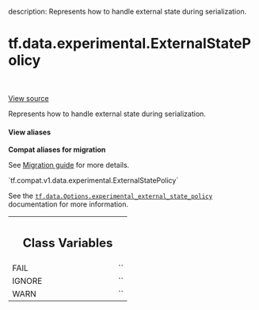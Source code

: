 description: Represents how to handle external state during serialization.

<div itemscope itemtype="http://developers.google.com/ReferenceObject">
<meta itemprop="name" content="tf.data.experimental.ExternalStatePolicy" />
<meta itemprop="path" content="Stable" />
<meta itemprop="property" content="FAIL"/>
<meta itemprop="property" content="IGNORE"/>
<meta itemprop="property" content="WARN"/>
</div>

# tf.data.experimental.ExternalStatePolicy

<!-- Insert buttons and diff -->

<table class="tfo-notebook-buttons tfo-api nocontent" align="left">

</table>

<a target="_blank" class="external" href="/code/stable/tensorflow/python/data/ops/options.py">View source</a>



Represents how to handle external state during serialization.

<section class="expandable">
  <h4 class="showalways">View aliases</h4>
  <p>
<b>Compat aliases for migration</b>
<p>See
<a href="https://www.tensorflow.org/guide/migrate">Migration guide</a> for
more details.</p>
<p>`tf.compat.v1.data.experimental.ExternalStatePolicy`</p>
</p>
</section>

<!-- Placeholder for "Used in" -->

See the <a href="../../../tf/data/Options.md#experimental_external_state_policy"><code>tf.data.Options.experimental_external_state_policy</code></a> documentation
for more information.



<!-- Tabular view -->
 <table class="responsive fixed orange">
<colgroup><col width="214px"><col></colgroup>
<tr><th colspan="2"><h2 class="add-link">Class Variables</h2></th></tr>

<tr>
<td>
FAIL<a id="FAIL"></a>
</td>
<td>
`<ExternalStatePolicy.FAIL: 2>`
</td>
</tr><tr>
<td>
IGNORE<a id="IGNORE"></a>
</td>
<td>
`<ExternalStatePolicy.IGNORE: 1>`
</td>
</tr><tr>
<td>
WARN<a id="WARN"></a>
</td>
<td>
`<ExternalStatePolicy.WARN: 0>`
</td>
</tr>
</table>

